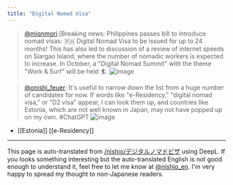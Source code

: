 ```yaml
---
title: "Digital Nomad Visa"
---
```


> [@mionmori](https://twitter.com/mionmori/status/1668775869131948032?s=20):[Breaking news: Philippines passes bill to introduce nomad visas: 🇵🇭
> Digital Nomad Visa to be issued for up to 24 months! This has also led to discussion of a review of internet speeds on Siargao Island, where the number of nomadic workers is expected to increase.
> In October, a "Digital Nomad Summit" with the theme "Work & Surf" will be held 🏄.
> ![image](https://pbs.twimg.com/media/FyiuzlYagAANVxH.jpg)

> [@onishi_feuer](https://twitter.com/onishi_feuer/status/1671309346972786690?s=20): It's useful to narrow down the list from a huge number of candidates for now.
> If words like "e-Residency," "digital nomad visa," or "D2 visa" appear, I can look them up, and countries like Estonia, which are not well known in Japan, may not have popped up on my own.
> #ChatGPT
> ![image](https://pbs.twimg.com/media/FzGuAZaaQAIZdB5.png)

- [[Estonia]]  [[e-Residency]]

---
This page is auto-translated from [/nishio/デジタルノマドビザ](https://scrapbox.io/nishio/デジタルノマドビザ) using DeepL. If you looks something interesting but the auto-translated English is not good enough to understand it, feel free to let me know at [@nishio_en](https://twitter.com/nishio_en). I'm very happy to spread my thought to non-Japanese readers.